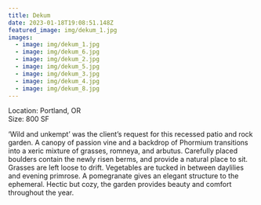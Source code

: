 ```yaml
---
title: Dekum
date: 2023-01-18T19:08:51.148Z
featured_image: img/dekum_1.jpg
images:
  - image: img/dekum_1.jpg
  - image: img/dekum_6.jpg
  - image: img/dekum_2.jpg
  - image: img/dekum_5.jpg
  - image: img/dekum_3.jpg
  - image: img/dekum_4.jpg
  - image: img/dekum_8.jpg
---
```

L﻿ocation: Portland, OR\
S﻿ize: 800 SF



‘Wild and unkempt’ was the client’s request for this recessed patio and rock garden. A canopy of passion vine and a backdrop of Phormium transitions into a xeric mixture of grasses, romneya, and arbutus. Carefully placed boulders contain the newly risen berms, and provide a natural place to sit. Grasses are left loose to drift. Vegetables are tucked in between daylilies and evening primrose. A pomegranate gives an elegant structure to the ephemeral. Hectic but cozy, the garden provides beauty and comfort throughout the year.